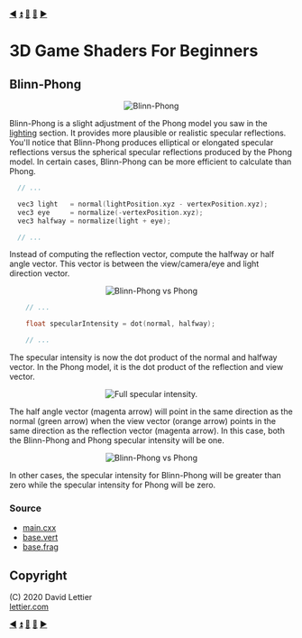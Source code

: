 [:arrow_backward:](lighting.md)
[:arrow_double_up:](../README.md)
[:arrow_up_small:](#)
[:arrow_down_small:](#copyright)
[:arrow_forward:](fresnel-factor.md)

# 3D Game Shaders For Beginners

## Blinn-Phong

<p align="center">
<img src="https://i.imgur.com/CFWEeGK.gif" alt="Blinn-Phong" title="Blinn-Phong">
</p>

Blinn-Phong is a slight adjustment of the Phong model you saw in the [lighting](lighting.md) section.
It provides more plausible or realistic specular reflections.
You'll notice that Blinn-Phong produces elliptical or elongated specular reflections
versus the spherical specular reflections produced by the Phong model.
In certain cases, Blinn-Phong can be more efficient to calculate than Phong.

```c
  // ...

  vec3 light   = normal(lightPosition.xyz - vertexPosition.xyz);
  vec3 eye     = normalize(-vertexPosition.xyz);
  vec3 halfway = normalize(light + eye);

  // ...
```

Instead of computing the reflection vector,
compute the halfway or half angle vector.
This vector is between the view/camera/eye and light direction vector.

<p align="center">
<img src="https://i.imgur.com/vtqd1Ox.gif" alt="Blinn-Phong vs Phong" title="Blinn-Phong vs Phong">
</p>

```c
    // ...

    float specularIntensity = dot(normal, halfway);

    // ...
```

The specular intensity is now the dot product of the normal and halfway vector.
In the Phong model, it is the dot product of the reflection and view vector.

<p align="center">
<img src="https://i.imgur.com/WZQqxEH.png" alt="Full specular intensity." title="Full specular intensity.">
</p>

The half angle vector (magenta arrow) will point in the same direction as the normal (green arrow) when the
view vector (orange arrow) points in the same direction as the reflection vector (magenta arrow).
In this case, both the Blinn-Phong and Phong specular intensity will be one.

<p align="center">
<img src="https://i.imgur.com/kiSdJzt.png" alt="Blinn-Phong vs Phong" title="Blinn-Phong vs Phong">
</p>

In other cases, the specular intensity for Blinn-Phong will be greater than zero
while the specular intensity for Phong will be zero.

### Source

- [main.cxx](../demonstration/src/main.cxx)
- [base.vert](../demonstration/shaders/vertex/base.vert)
- [base.frag](../demonstration/shaders/fragment/base.frag)

## Copyright

(C) 2020 David Lettier
<br>
[lettier.com](https://www.lettier.com)

[:arrow_backward:](lighting.md)
[:arrow_double_up:](../README.md)
[:arrow_up_small:](#)
[:arrow_down_small:](#copyright)
[:arrow_forward:](fresnel-factor.md)
